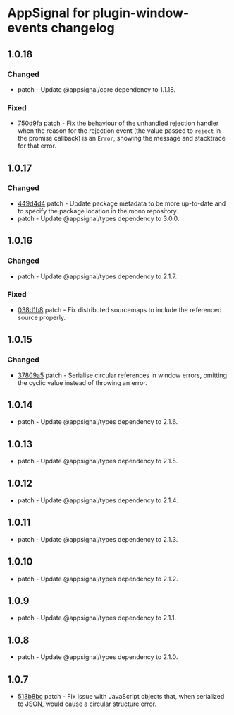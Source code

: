 # AppSignal for plugin-window-events changelog

## 1.0.18

### Changed

- patch - Update @appsignal/core dependency to 1.1.18.

### Fixed

- [750d9fa](https://github.com/appsignal/appsignal-javascript/commit/750d9fa118f8a166156fd16e1ff99bcc3d93977d) patch - Fix the behaviour of the unhandled rejection handler when the reason for the rejection event (the value passed to `reject` in the promise callback) is an `Error`, showing the message and stacktrace for that error.

## 1.0.17

### Changed

- [449d4d4](https://github.com/appsignal/appsignal-javascript/commit/449d4d40381e7e6c13076732a8b4e7f65f94d5db) patch - Update package metadata to be more up-to-date and to specify the package location in the mono repository.
- patch - Update @appsignal/types dependency to 3.0.0.

## 1.0.16

### Changed

- patch - Update @appsignal/types dependency to 2.1.7.

### Fixed

- [038d1b8](https://github.com/appsignal/appsignal-javascript/commit/038d1b8beb4042b2610ee3db1c6b3bdb3c9e881f) patch - Fix distributed sourcemaps to include the referenced source properly.

## 1.0.15

### Changed

- [37809a5](https://github.com/appsignal/appsignal-javascript/commit/37809a54789cd29cb37f3465f22ba410773bb82c) patch - Serialise circular references in window errors, omitting the cyclic value instead of throwing an error.

## 1.0.14

- patch - Update @appsignal/types dependency to 2.1.6.

## 1.0.13

- patch - Update @appsignal/types dependency to 2.1.5.

## 1.0.12

- patch - Update @appsignal/types dependency to 2.1.4.

## 1.0.11

- patch - Update @appsignal/types dependency to 2.1.3.

## 1.0.10

- patch - Update @appsignal/types dependency to 2.1.2.

## 1.0.9

- patch - Update @appsignal/types dependency to 2.1.1.

## 1.0.8

- patch - Update @appsignal/types dependency to 2.1.0.

## 1.0.7

- [513b8bc](https://github.com/appsignal/appsignal-javascript/commit/513b8bca43480af1c8a3aa01d3224ed5d3909bbf) patch - Fix issue with JavaScript objects that, when serialized to JSON, would cause a circular structure error.
